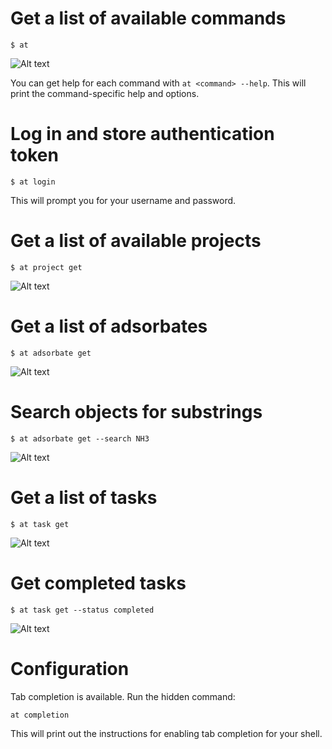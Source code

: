 # Get a list of available commands

```$ at```

![Alt text](img/at.png?raw=true "at")

You can get help for each command with `at <command> --help`. This will print the command-specific help and options.
# Log in and store authentication token

```$ at login```

This will prompt you for your username and password.


# Get a list of available projects

```$ at project get```

![Alt text](img/at_project_get.png?raw=true "at project get")


# Get a list of adsorbates

```$ at adsorbate get```

![Alt text](img/at_adsorbate_get.png?raw=true "at adsorbate get")

# Search objects for substrings

```$ at adsorbate get --search NH3```

![Alt text](img/at_adsorbate_get_search.png?raw=true "at adsorbate get --search")

# Get a list of tasks

```$ at task get```

![Alt text](img/at_task_get.png?raw=true "at task get")

# Get completed tasks

```$ at task get --status completed```

![Alt text](img/at_task_get_completed.png?raw=true "at task get --status completed")

# Configuration

Tab completion is available. Run the hidden command:

```at completion```

This will print out the instructions for enabling tab completion for your shell.
